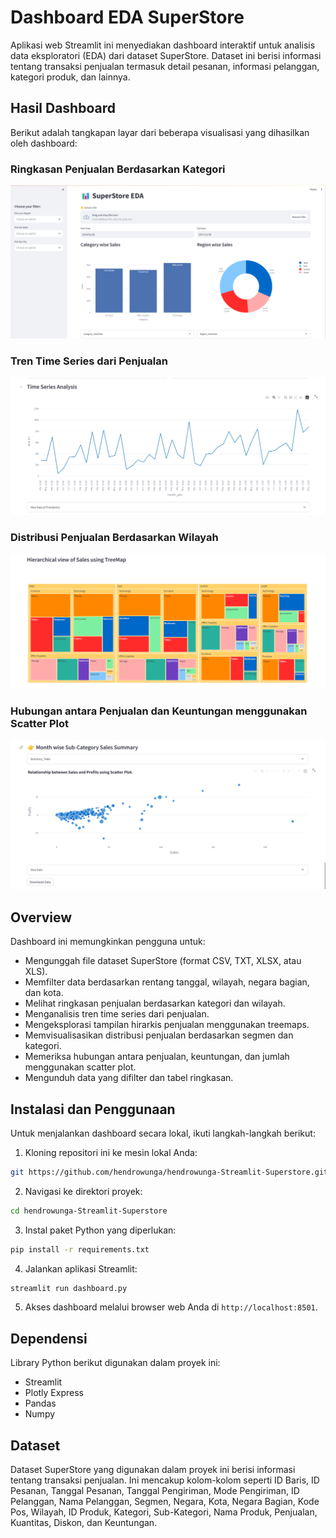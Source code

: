 # Dashboard EDA SuperStore

Aplikasi web Streamlit ini menyediakan dashboard interaktif untuk analisis data eksploratori (EDA) dari dataset SuperStore. Dataset ini berisi informasi tentang transaksi penjualan termasuk detail pesanan, informasi pelanggan, kategori produk, dan lainnya.

## Hasil Dashboard

Berikut adalah tangkapan layar dari beberapa visualisasi yang dihasilkan oleh dashboard:

### Ringkasan Penjualan Berdasarkan Kategori

![Ringkasan Penjualan Berdasarkan Kategori](images/Category_sales.png)

### Tren Time Series dari Penjualan

![Tren Time Series dari Penjualan](images/time_series_sales.png)

### Distribusi Penjualan Berdasarkan Wilayah

![Distribusi Penjualan Berdasarkan Wilayah](images/region_sales_distribution.png)

### Hubungan antara Penjualan dan Keuntungan menggunakan Scatter Plot

![Hubungan antara Penjualan dan Keuntungan](images/sales_profit_scatter.png)

## Overview

Dashboard ini memungkinkan pengguna untuk:

- Mengunggah file dataset SuperStore (format CSV, TXT, XLSX, atau XLS).
- Memfilter data berdasarkan rentang tanggal, wilayah, negara bagian, dan kota.
- Melihat ringkasan penjualan berdasarkan kategori dan wilayah.
- Menganalisis tren time series dari penjualan.
- Mengeksplorasi tampilan hirarkis penjualan menggunakan treemaps.
- Memvisualisasikan distribusi penjualan berdasarkan segmen dan kategori.
- Memeriksa hubungan antara penjualan, keuntungan, dan jumlah menggunakan scatter plot.
- Mengunduh data yang difilter dan tabel ringkasan.

## Instalasi dan Penggunaan

Untuk menjalankan dashboard secara lokal, ikuti langkah-langkah berikut:

1. Kloning repositori ini ke mesin lokal Anda:

```bash
git https://github.com/hendrowunga/hendrowunga-Streamlit-Superstore.git
```

2. Navigasi ke direktori proyek:

```bash
cd hendrowunga-Streamlit-Superstore
```

3. Instal paket Python yang diperlukan:

```bash
pip install -r requirements.txt
```

4. Jalankan aplikasi Streamlit:

```bash
streamlit run dashboard.py
```

5. Akses dashboard melalui browser web Anda di `http://localhost:8501`.

## Dependensi

Library Python berikut digunakan dalam proyek ini:

- Streamlit
- Plotly Express
- Pandas
- Numpy

## Dataset

Dataset SuperStore yang digunakan dalam proyek ini berisi informasi tentang transaksi penjualan. Ini mencakup kolom-kolom seperti ID Baris, ID Pesanan, Tanggal Pesanan, Tanggal Pengiriman, Mode Pengiriman, ID Pelanggan, Nama Pelanggan, Segmen, Negara, Kota, Negara Bagian, Kode Pos, Wilayah, ID Produk, Kategori, Sub-Kategori, Nama Produk, Penjualan, Kuantitas, Diskon, dan Keuntungan.
